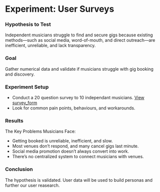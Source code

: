 # Experiment: User Surveys

### Hypothesis to Test
Independent musicians struggle to find and secure gigs because existing methods—such as social media, word-of-mouth, and direct outreach—are inefficient, unreliable, and lack transparency.

### Goal
Gather numerical data and validate if musicians struggle with gig booking and discovery.

### Experiment Setup
- Conduct a 20 question survey to 10 independant musicians. [View survey_form](../docs/user_research/surveys/survey_form.md)
- Look for common pain points, behaviours, and workarounds.

### Results
The Key Problems Musicians Face:
- Getting booked is unreliable, inefficient, and slow.
- Most venues don’t respond, and many cancel gigs last minute.
- Social media promotion doesn’t always convert into work.
- There’s no centralized system to connect musicians with venues.

### Conclusion
The hypothesis is validated. User data will be used to build personas and further our user reasearch.
